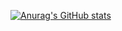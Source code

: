<!-- [![willianrod's wakatime stats](https://github-readme-stats.vercel.app/api/wakatime?username=julianostroschon)](https://github.com/anuraghazra/github-readme-stats) -->
[![Anurag's GitHub stats](https://github-readme-stats.vercel.app/api?username=julianostroschon&show_icons=true&theme=dracula)](https://github.com/anuraghazra/github-readme-stats)
<!-- [![Top Langs](https://github-readme-stats.vercel.app/api/top-langs/?username=julianostroschon&layout=compact&show_icons=true&theme=radical)](https://github.com/anuraghazra/github-readme-stats) -->

